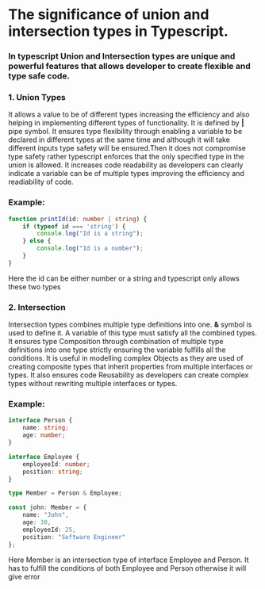 <h1>The significance of union and intersection types in Typescript.</h1>
<h3>In typescript Union and Intersection types are unique and powerful features that allows developer to create flexible and type safe code.</h3>
 <h3>1. Union Types</h3>
 <p> It allows a value to be of different types increasing the efficiency and also helping in implementing different types of functionality. It is defined by <strong>|</strong> pipe symbol. It ensures type flexibility through enabling a variable to be declared in different types at the same time and although it will take different inputs type safety will be ensured.Then it does not compromise type safety rather typescript enforces that the only specified type in the union is allowed. It increases code readability  as developers can clearly indicate a variable can be of multiple types improving the efficiency and readiability of code.</p>

### Example:
```typescript
function printId(id: number | string) {
    if (typeof id === 'string') {
        console.log("Id is a string");
    } else {
        console.log("Id is a number");
    }
}
```
 <p>Here the id can be either number or a string and typescript only allows these two types</p>

 <h3>2. Intersection</h3>
 <p>Intersection types combines multiple type definitions into one. <strong>&</strong> symbol is used to define it. A variable of this type must satisfy all the combined types. It ensures type Composition through combination of multiple type definitions into one type strictly ensuring the variable fulfills all the conditions. It is useful in modelling complex Objects as they are used of creating composite types that inherit properties from multiple interfaces or types. It also ensures code Reusability as developers can create complex types without rewriting multiple interfaces or types.</p>
 
 ### Example:
```typescript
interface Person {
    name: string;
    age: number;
}

interface Employee {
    employeeId: number;
    position: string;
}

type Member = Person & Employee;

const john: Member = {
    name: "John",
    age: 30,
    employeeId: 25,
    position: "Software Engineer"
};
```
 <p>Here Member is an intersection type of interface Employee and Person. It has to fulfill the conditions of both Employee and Person otherwise it will give error</p>